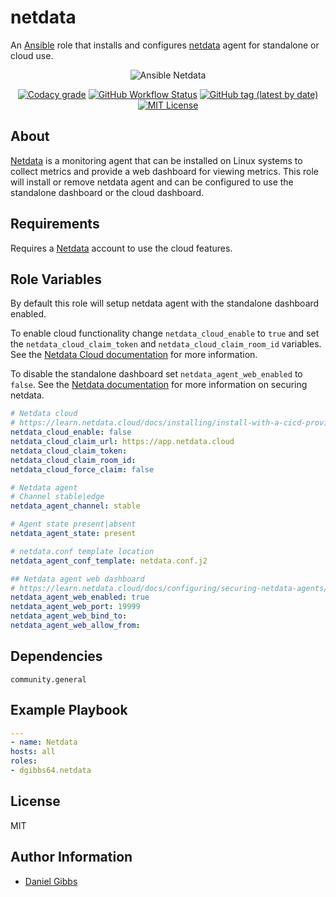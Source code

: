 # netdata

An [Ansible](https://www.ansible.com) role that installs and configures <a href="https://www.netdata.cloud">netdata</a> agent for standalone or cloud use.

<p align="center">
  <img src="https://github-production-user-asset-6210df.s3.amazonaws.com/4478206/248550959-b4dc7485-34bb-4915-94dc-25ec4df79a68.jpg" alt="Ansible Netdata"></a>
<br>
</p>
<p align="center">
<a href="https://app.codacy.com/gh/dgibbs64/ansible-role-netdata"><img src="https://img.shields.io/codacy/grade/1a892d499efd4dabb73beffa8d64ed01?logo=codacy&style=flat-square" alt="Codacy grade"></a>
<a href="https://github.com/dgibbs64/ansible-role-netdata/actions/workflows/molecule.yml"><img alt="GitHub Workflow Status" src="https://img.shields.io/github/actions/workflow/status/dgibbs64/ansible-role-netdata/molecule.yml?label=molecule&logo=ansible&style=flat-square"></a>
<a href="https://galaxy.ansible.com/dgibbs64/netdata"><img alt="GitHub tag (latest by date)" src="https://img.shields.io/github/v/tag/dgibbs64/ansible-role-netdata?color=EE0000&label=release&logo=ansible&style=flat-square"></a>
<a href="https://github.com/dgibbs64/ansible-role-netdata/blob/main/LICENSE.md"><img src="https://img.shields.io/github/license/gameservermanagers/docker-steamcmd?style=flat-square" alt="MIT License"></a>
</p>

## About

<a href="https://www.netdata.cloud">Netdata</a> is a monitoring agent that can be installed on Linux systems to collect metrics and provide a web dashboard for viewing metrics. This role will install or remove netdata agent and can be configured to use the standalone dashboard or the cloud dashboard.

## Requirements

Requires a <a href="https://www.netdata.cloud">Netdata</a> account to use the cloud features.

## Role Variables

By default this role will setup netdata agent with the standalone dashboard enabled.

To enable cloud functionality change `netdata_cloud_enable` to `true` and set the `netdata_cloud_claim_token` and `netdata_cloud_claim_room_id` variables. See the [Netdata Cloud documentation](https://learn.netdata.cloud/docs/installing/install-with-a-cicd-provisioning-system/ansible#edit-the-varsmainyml-file) for more information.

To disable the standalone dashboard set `netdata_agent_web_enabled` to `false`. See the [Netdata documentation](https://learn.netdata.cloud/docs/configuring/securing-netdata-agents/) for more information on securing netdata.

```yaml
# Netdata cloud
# https://learn.netdata.cloud/docs/installing/install-with-a-cicd-provisioning-system/ansible#edit-the-varsmainyml-file
netdata_cloud_enable: false
netdata_cloud_claim_url: https://app.netdata.cloud
netdata_cloud_claim_token:
netdata_cloud_claim_room_id:
netdata_cloud_force_claim: false

# Netdata agent
# Channel stable|edge
netdata_agent_channel: stable

# Agent state present|absent
netdata_agent_state: present

# netdata.conf template location
netdata_agent_conf_template: netdata.conf.j2

## Netdata agent web dashboard
# https://learn.netdata.cloud/docs/configuring/securing-netdata-agents/
netdata_agent_web_enabled: true
netdata_agent_web_port: 19999
netdata_agent_web_bind_to:
netdata_agent_web_allow_from:
```

## Dependencies

```
community.general
```

## Example Playbook

```yaml
---
- name: Netdata
hosts: all
roles:
- dgibbs64.netdata
```

## License

MIT

## Author Information

- [Daniel Gibbs](https://danielgibbs.co.uk)
